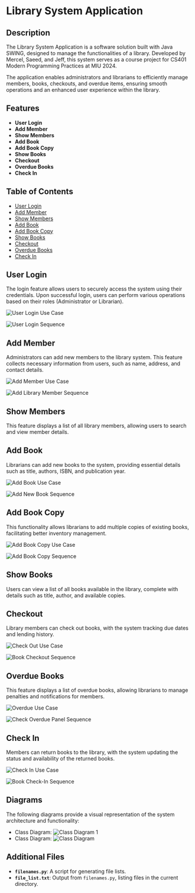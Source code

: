 # Library System Application

## Description
The Library System Application is a software solution built with Java SWING, designed to manage the functionalities of a library. Developed by Mercel, Saeed, and Jeff, this system serves as a course project for CS401 Modern Programming Practices at MIU 2024.

The application enables administrators and librarians to efficiently manage members, books, checkouts, and overdue items, ensuring smooth operations and an enhanced user experience within the library.

## Features
- **User Login**
- **Add Member**
- **Show Members**
- **Add Book**
- **Add Book Copy**
- **Show Books**
- **Checkout**
- **Overdue Books**
- **Check In**

## Table of Contents
- [User Login](#user-login)
- [Add Member](#add-member)
- [Show Members](#show-members)
- [Add Book](#add-book)
- [Add Book Copy](#add-book-copy)
- [Show Books](#show-books)
- [Checkout](#checkout)
- [Overdue Books](#overdue-books)
- [Check In](#check-in)

## User Login
The login feature allows users to securely access the system using their credentials. Upon successful login, users can perform various operations based on their roles (Administrator or Librarian).

![User Login Use Case](docs/login%20USECASE.png)

![User Login Sequence](docs/User%20Login%20Sequence.png)

## Add Member
Administrators can add new members to the library system. This feature collects necessary information from users, such as name, address, and contact details.

![Add Member Use Case](docs/add%20member%20USECASE.png)

![Add Library Member Sequence](docs/Add%20Library%20Member%20Sequence.png)

## Show Members
This feature displays a list of all library members, allowing users to search and view member details.

## Add Book
Librarians can add new books to the system, providing essential details such as title, authors, ISBN, and publication year.

![Add Book Use Case](docs/add%20book%20USECASE.png)

![Add New Book Sequence](docs/Add%20New%20Book%20Sequence.png)

## Add Book Copy
This functionality allows librarians to add multiple copies of existing books, facilitating better inventory management.

![Add Book Copy Use Case](docs/add%20book%20copy%20USECASE.png)

![Add Book Copy Sequence](docs/Add%20Book%20Copy%20Sequence.png)

## Show Books
Users can view a list of all books available in the library, complete with details such as title, author, and available copies.

## Checkout
Library members can check out books, with the system tracking due dates and lending history.

![Check Out Use Case](docs/check%20out%20USECASE.png)

![Book Checkout Sequence](docs/Book%20Checkout%20Sequence.png)

## Overdue Books
This feature displays a list of overdue books, allowing librarians to manage penalties and notifications for members.

![Overdue Use Case](docs/overdue%20USECASE.png)

![Check Overdue Panel Sequence](docs/Check%20Overdue%20Panel%20Sequence.png)

## Check In
Members can return books to the library, with the system updating the status and availability of the returned books.

![Check In Use Case](docs/check%20in%20USECASE.png)

![Book Check-In Sequence](docs/Book%20Check-In%20Sequence.png)

## Diagrams
The following diagrams provide a visual representation of the system architecture and functionality:
- Class Diagram: ![Class Diagram 1](docs/class%20diag%201.png)
- Class Diagram: ![Class Diagram](docs/CLASS%20DIAG.png)

## Additional Files
- **`filenames.py`**: A script for generating file lists.
- **`file_list.txt`**: Output from `filenames.py`, listing files in the current directory.


